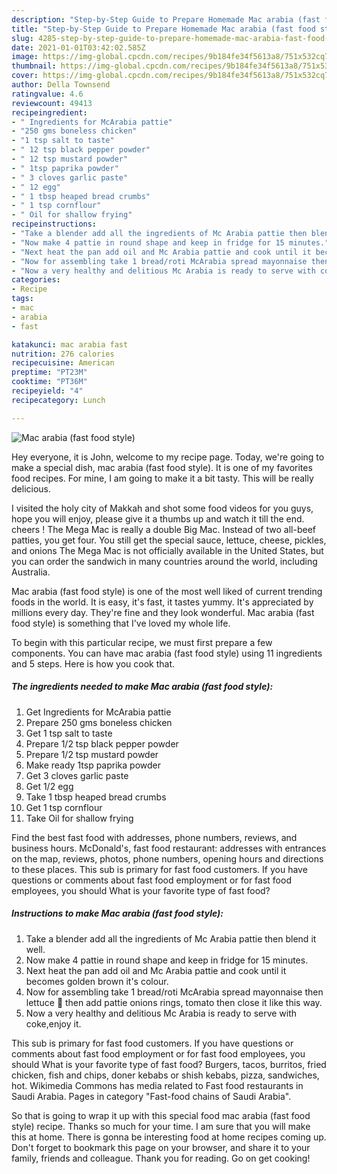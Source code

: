 ```yaml
---
description: "Step-by-Step Guide to Prepare Homemade Mac arabia (fast food style)"
title: "Step-by-Step Guide to Prepare Homemade Mac arabia (fast food style)"
slug: 4285-step-by-step-guide-to-prepare-homemade-mac-arabia-fast-food-style
date: 2021-01-01T03:42:02.585Z
image: https://img-global.cpcdn.com/recipes/9b184fe34f5613a8/751x532cq70/mac-arabia-fast-food-style-recipe-main-photo.jpg
thumbnail: https://img-global.cpcdn.com/recipes/9b184fe34f5613a8/751x532cq70/mac-arabia-fast-food-style-recipe-main-photo.jpg
cover: https://img-global.cpcdn.com/recipes/9b184fe34f5613a8/751x532cq70/mac-arabia-fast-food-style-recipe-main-photo.jpg
author: Della Townsend
ratingvalue: 4.6
reviewcount: 49413
recipeingredient:
- " Ingredients for McArabia pattie"
- "250 gms boneless chicken"
- "1 tsp salt to taste"
- " 12 tsp black pepper powder"
- " 12 tsp mustard powder"
- " 1tsp paprika powder"
- " 3 cloves garlic paste"
- " 12 egg"
- " 1 tbsp heaped bread crumbs"
- " 1 tsp cornflour"
- " Oil for shallow frying"
recipeinstructions:
- "Take a blender add all the ingredients of Mc Arabia pattie then blend it well."
- "Now make 4 pattie in round shape and keep in fridge for 15 minutes."
- "Next heat the pan add oil and Mc Arabia pattie and cook until it becomes golden brown it&#39;s colour."
- "Now for assembling take 1 bread/roti McArabia spread mayonnaise then lettuce 🥬 then add pattie onions rings, tomato then close it like this way."
- "Now a very healthy and delitious Mc Arabia is ready to serve with coke,enjoy it."
categories:
- Recipe
tags:
- mac
- arabia
- fast

katakunci: mac arabia fast 
nutrition: 276 calories
recipecuisine: American
preptime: "PT23M"
cooktime: "PT36M"
recipeyield: "4"
recipecategory: Lunch

---
```



![Mac arabia (fast food style)](https://img-global.cpcdn.com/recipes/9b184fe34f5613a8/751x532cq70/mac-arabia-fast-food-style-recipe-main-photo.jpg)

Hey everyone, it is John, welcome to my recipe page. Today, we're going to make a special dish, mac arabia (fast food style). It is one of my favorites food recipes. For mine, I am going to make it a bit tasty. This will be really delicious.

I visited the holy city of Makkah and shot some food videos for you guys, hope you will enjoy, please give it a thumbs up and watch it till the end. cheers ! The Mega Mac is really a double Big Mac. Instead of two all-beef patties, you get four. You still get the special sauce, lettuce, cheese, pickles, and onions The Mega Mac is not officially available in the United States, but you can order the sandwich in many countries around the world, including Australia.

Mac arabia (fast food style) is one of the most well liked of current trending foods in the world. It is easy, it's fast, it tastes yummy. It's appreciated by millions every day. They're fine and they look wonderful. Mac arabia (fast food style) is something that I've loved my whole life.


To begin with this particular recipe, we must first prepare a few components. You can have mac arabia (fast food style) using 11 ingredients and 5 steps. Here is how you cook that.

<!--inarticleads1-->

##### The ingredients needed to make Mac arabia (fast food style):

1. Get  Ingredients for McArabia pattie
1. Prepare 250 gms boneless chicken
1. Get 1 tsp salt to taste
1. Prepare  1/2 tsp black pepper powder
1. Prepare  1/2 tsp mustard powder
1. Make ready  1tsp paprika powder
1. Get  3 cloves garlic paste
1. Get  1/2 egg
1. Take  1 tbsp heaped bread crumbs
1. Get  1 tsp cornflour
1. Take  Oil for shallow frying


Find the best fast food with addresses, phone numbers, reviews, and business hours. McDonald&#39;s, fast food restaurant: addresses with entrances on the map, reviews, photos, phone numbers, opening hours and directions to these places. This sub is primary for fast food customers. If you have questions or comments about fast food employment or for fast food employees, you should What is your favorite type of fast food? 

<!--inarticleads2-->

##### Instructions to make Mac arabia (fast food style):

1. Take a blender add all the ingredients of Mc Arabia pattie then blend it well.
1. Now make 4 pattie in round shape and keep in fridge for 15 minutes.
1. Next heat the pan add oil and Mc Arabia pattie and cook until it becomes golden brown it&#39;s colour.
1. Now for assembling take 1 bread/roti McArabia spread mayonnaise then lettuce 🥬 then add pattie onions rings, tomato then close it like this way.
1. Now a very healthy and delitious Mc Arabia is ready to serve with coke,enjoy it.


This sub is primary for fast food customers. If you have questions or comments about fast food employment or for fast food employees, you should What is your favorite type of fast food? Burgers, tacos, burritos, fried chicken, fish and chips, doner kebabs or shish kebabs, pizza, sandwiches, hot. Wikimedia Commons has media related to Fast food restaurants in Saudi Arabia. Pages in category &#34;Fast-food chains of Saudi Arabia&#34;. 

So that is going to wrap it up with this special food mac arabia (fast food style) recipe. Thanks so much for your time. I am sure that you will make this at home. There is gonna be interesting food at home recipes coming up. Don't forget to bookmark this page on your browser, and share it to your family, friends and colleague. Thank you for reading. Go on get cooking!
